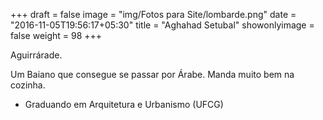 +++
draft = false
image = "img/Fotos para Site/lombarde.png"
date = "2016-11-05T19:56:17+05:30"
title = "Aghahad Setubal"
showonlyimage = false
weight = 98
+++

<!--more-->
Aguirrárade.

Um Baiano que consegue se passar por Árabe. Manda muito bem na cozinha.

* Graduando em Arquitetura e Urbanismo (UFCG)

